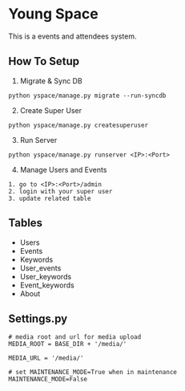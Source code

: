Young Space
============

This is a events and attendees system.


## How To Setup

1. Migrate & Sync DB
```
python yspace/manage.py migrate --run-syncdb
```

2. Create Super User
```
python yspace/manage.py createsuperuser
```

3. Run Server
```
python yspace/manage.py runserver <IP>:<Port>
```

4. Manage Users and Events
```
1. go to <IP>:<Port>/admin
2. login with your super user
3. update related table
```

## Tables

* Users
* Events
* Keywords
* User_events
* User_keywords
* Event_keywords
* About

## Settings.py
```
# media root and url for media upload
MEDIA_ROOT = BASE_DIR + '/media/'

MEDIA_URL = '/media/'

# set MAINTENANCE_MODE=True when in maintenance
MAINTENANCE_MODE=False
```